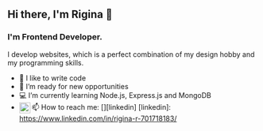 ## Hi there, I'm Rigina 👋

### I'm Frontend Developer. 
I develop websites, which is a perfect combination of my design hobby and my programming skills.

- 🌱 I like to write code
- 🔭 I’m ready for new opportunities
- 💻 I’m currently learning Node.js, Express.js and MongoDB
- 📫 How to reach me: [<img align="left" alt="Riginana | LinkedIn" width="22px" src="https://cdn.jsdelivr.net/npm/simple-icons@v3/icons/linkedin.svg" />][linkedin]
[linkedin]: https://www.linkedin.com/in/rigina-r-701718183/


<!--
**Riginana/Riginana** is a ✨ _special_ ✨ repository because its `README.md` (this file) appears on your GitHub profile.

Here are some ideas to get you started:

- 🔭 I’m currently working on ...
- 🌱 I’m currently learning ...
- 👯 I’m looking to collaborate on ...
- 🤔 I’m looking for help with ...
- 💬 Ask me about ...
- 📫 How to reach me: ...
- 😄 Pronouns: ...
- ⚡ Fun fact: ...
-->
